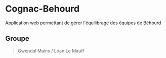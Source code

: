 # Cognac-Behourd
Application web permettant de gérer l'équilibrage des équipes de Béhourd

## Groupe
>Gwendal Mains / Loan Le Mauff
